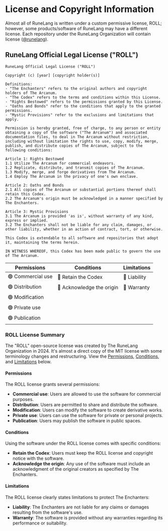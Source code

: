 # License and Copyright Information

Almost all of RuneLang is written under a custom permissive license, ROLL; however, some products/software of RuneLang may have a different license. Each repository under the RuneLang Organization will contain license ([@runelang](https://github.com/runelang)).

## RuneLang Official Legal License ("ROLL")

```LICENSE
RuneLang Official Legal License ("ROLL")

Copyright (c) [year] [copyright holder(s)]

Definitions:
- "The Enchanters" refers to the original authors and copyright holders of The Arcanum.
- "The Codex" refers to the terms and conditions within this License.
- "Rights Bestowed" refers to the permissions granted by this License.
- "Oaths and Bonds" refer to the conditions that apply to the granted permissions.
- "Mystic Provisions" refer to the exclusions and limitations that apply.

Permission is hereby granted, free of charge, to any person or entity obtaining a copy of the software ("The Arcanum") and associated documentation files, to deal in The Arcanum without restriction, including without limitation the rights to use, copy, modify, merge, publish, and distribute copies of The Arcanum, subject to the following conditions:

Article 1: Rights Bestowed
1.1 Utilize The Arcanum for commercial endeavors.
1.2 Replicate, distribute, and transmit copies of The Arcanum.
1.3 Modify, merge, and forge derivatives from The Arcanum.
1.4 Employ The Arcanum in the privacy of one's own enclave.

Article 2: Oaths and Bonds
2.1 All copies of The Arcanum or substantial portions thereof shall retain this Codex.
2.2 The Arcanum's origin must be acknowledged in a manner specified by The Enchanters.

Article 3: Mystic Provisions
3.1 The Arcanum is provided 'as is', without warranty of any kind, express or implied.
3.2 The Enchanters shall not be liable for any claim, damages, or other liability, whether in an action of contract, tort, or otherwise.

This Codex is extendable to all software and repositories that adopt it, maintaining the terms herein.

IN WITNESS WHEREOF, this Codex has been made public to govern the use of The Arcanum.

```

| Permissions       | Conditions                | Limitations  |
| ----------------- | ------------------------- | ------------ |
| 🟢 Commercial use | 🔵 Retain the Codex       | 🔴 Liability |
| 🟢 Distribution   | 🔵 Acknowledge the origin | 🔴 Warranty  |
| 🟢 Modification   |                           |              |
| 🟢 Private use    |                           |              |
| 🟢 Publication    |                           |              |

### ROLL License Summary

The "ROLL" open-source license was created by The RuneLang Organization in 2024. It's almost a direct copy of the MIT license with some terminology changes and restructuring. View the [Permissions](#permissions), [Conditions](#conditions), and [Limitations](#limitations) below.

#### Permissions

The ROLL license grants several permissions:

- **Commercial use**: Users are allowed to use the software for commercial purposes.
- **Distribution**: Users are permitted to share and distribute the software.
- **Modification**: Users can modify the software to create derivative works.
- **Private use**: Users can use the software for private or personal projects.
- **Publication**: Users may publish the software in public spaces.

#### Conditions

Using the software under the ROLL license comes with specific conditions:

- **Retain the Codex**: Users must keep the ROLL license and copyright notice with the software.
- **Acknowledge the origin**: Any use of the software must include an acknowledgment of the original creators as specified by The Enchanters.

#### Limitations

The ROLL license clearly states limitations to protect The Enchanters:

- **Liability**: The Enchanters are not liable for any claims or damages resulting from the software's use.
- **Warranty**: The software is provided without any warranties regarding its performance or suitability.

